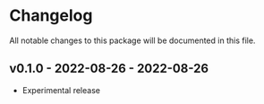 # Changelog

All notable changes to this package will be documented in this file.

## v0.1.0 - 2022-08-26 - 2022-08-26

- Experimental release
